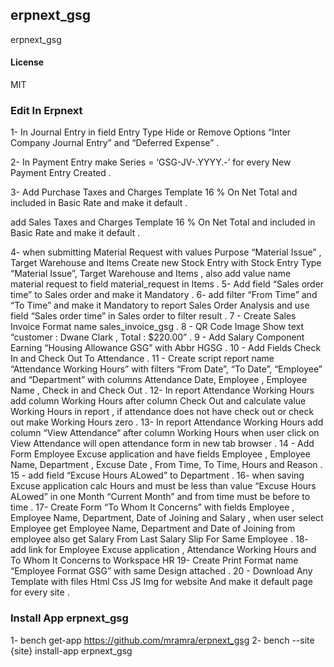 ## erpnext_gsg

erpnext_gsg

#### License

MIT

### Edit In Erpnext
1- In Journal Entry in field Entry Type Hide or Remove Options “Inter Company Journal Entry” and “Deferred Expense” .

2- In Payment Entry make Series = ‘GSG-JV-.YYYY.-’ for every New Payment Entry Created .

3- Add Purchase Taxes and Charges Template 16 % On Net Total and included in Basic Rate and make it default . 

add Sales Taxes and Charges Template 16 % On Net Total and included in Basic Rate and make it default . 

4- when submitting Material Request  with values Purpose “Material Issue” , Target Warehouse and Items   Create new Stock Entry with Stock Entry Type “Material Issue”,  Target Warehouse and Items , also add value name material request to field material_request in Items .
5-  Add field “Sales order time” to Sales order and make it Mandatory .
6- add filter “From Time”  and “To Time” and make it Mandatory to report Sales Order Analysis and use field “Sales order time” in Sales order to filter result  .
7 - Create Sales Invoice Format name sales_invoice_gsg .
8 - QR Code Image Show text
 “customer : Dwane Clark , Total : $220.00” .
9 -  Add Salary Component Earning  “Housing Allowance GSG”  with Abbr HGSG .
10 - Add Fields Check In and Check Out To Attendance .
11 - Create script report name “Attendance Working Hours” with filters “From Date”, “To Date”, “Employee” and “Department” with columns Attendance Date, Employee , Employee Name , Check in and Check Out .
12-  In report Attendance Working Hours  add  column Working Hours after column Check Out and calculate value Working Hours in report , if attendance does not have check out or check out make Working Hours zero .
13-  In report Attendance Working Hours  add  column “View Attendance“ after column  Working Hours  when user click on View Attendance will open attendance form in new tab browser .
14 - Add Form Employee Excuse application and have fields Employee , Employee Name, Department , Excuse Date , From Time, To Time, Hours and Reason .
15 - add field “Excuse Hours ALowed” to Department .
16- when saving Excuse application calc Hours and must be less than  value “Excuse Hours ALowed”  in one Month “Current Month” and from time must be before to time .
17- Create Form “To Whom It Concerns” with fields Employee , Employee Name, Department,  Date of Joining and Salary , when user  select Employee get Employee Name, Department and  Date of Joining from employee also get Salary From Last Salary Slip For Same Employee .
18- add link for  Employee Excuse application ,  Attendance Working Hours  and To Whom It Concerns to Workspace HR 
19-  Create Print Format name “Employee Format GSG” with same Design attached .
20 - Download Any Template with files  Html Css JS Img  for website  And make it default page for every site .

### Install App erpnext_gsg
1- bench get-app https://github.com/mramra/erpnext_gsg
2- bench --site {site} install-app erpnext_gsg
